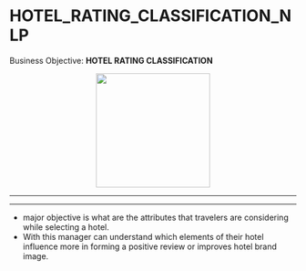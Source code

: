 # HOTEL_RATING_CLASSIFICATION_NLP
Business Objective: **HOTEL RATING CLASSIFICATION**
<center>
    <img src="https://media1.giphy.com/media/3o85xLCFHDghSNviO4/giphy.gif?cid=ecf05e47osv1he0fgurkqt3pi24tei8oxalc2w4zgwzxu0am&rid=giphy.gif&ct=g" width="200"  align="center"/>
</center>


---



---


- major objective is what are the attributes that travelers are
considering while selecting a hotel.
- With this manager can understand which
elements of their hotel influence more in forming a positive review or improves
hotel brand image.
